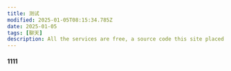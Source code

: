 ```yaml
---
title: 测试
modified: 2025-01-05T08:15:34.785Z
date: 2025-01-05
tags: [聊天]
description: All the services are free, a source code this site placed on github repository and intergration with netlify service, another service that you can use is github page for hosting your own static site.
---
```


#### 1111
